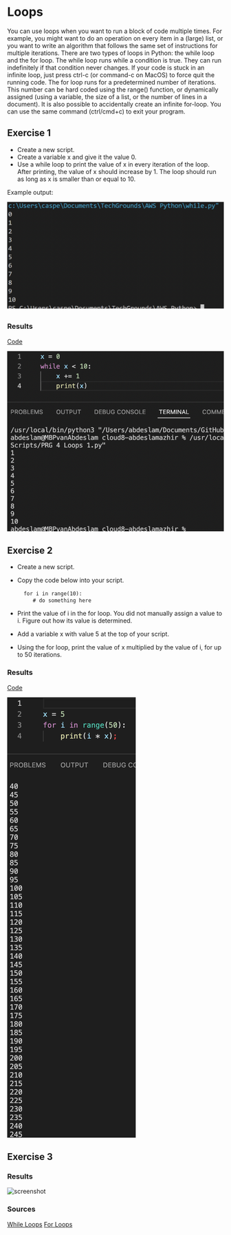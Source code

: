 # Loops

You can use loops when you want to run a block of code multiple times. For example, you might want to do an operation on every item in a (large) list, or you want to write an algorithm that follows the same set of instructions for multiple iterations.
There are two types of loops in Python: the while loop and the for loop.
The while loop runs while a condition is true. They can run indefinitely if that condition never changes. If your code is stuck in an infinite loop, just press ctrl-c (or command-c on MacOS) to force quit the running code.
The for loop runs for a predetermined number of iterations. This number can be hard coded using the range() function, or dynamically assigned (using a variable, the size of a list, or the number of lines in a document). It is also possible to accidentally create an infinite for-loop. You can use the same command (ctrl/cmd+c) to exit your program.


## Exercise 1

- Create a new script.
- Create a variable x and give it the value 0.
- Use a while loop to print the value of x in every iteration of the loop. After printing, the value of x should increase by 1. The loop should run as long as x is smaller than or equal to 10.

Example output:

![screenshot](../00_includes/python/EX4.png)










### Results

[Code](https://github.com/TechGrounds-Cloud8/cloud8-abdeslamazhir/blob/main/07_Python/PRG%20Scripts/PRG%204%20Loops%201.py)


![screenshot](../00_includes/python/41.png)



## Exercise 2

- Create a new script.
- Copy the code below into your script.

        for i in range(10):
           # do something here

- Print the value of i in the for loop. You did not manually assign a value to i. Figure out how its value is determined.
- Add a variable x with value 5 at the top of your script.
- Using the for loop, print the value of x multiplied by the value of i, for up to 50 iterations.
        

### Results

[Code](https://github.com/TechGrounds-Cloud8/cloud8-abdeslamazhir/blob/main/07_Python/PRG%20Scripts/PRG%204%20Loops%202.py)

![screenshot](../00_includes/python/42.png)


## Exercise 3


### Results

[]()

![screenshot]()


### Sources

[While Loops](https://www.w3schools.com/python/python_while_loops.asp)
[For Loops](https://pynative.com/python-for-loop/)

